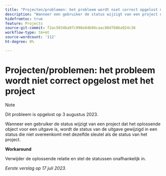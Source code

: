 ```yaml
---
title: "Projecten/problemen: het probleem wordt niet correct opgelost met het project"
description: "Wanneer een gebruiker de status wijzigt van een project dat het oplossende object voor een uitgave is, wordt de status van de uitgave gewijzigd in een status die niet overeenkomt met dezelfde sleutel als de status voor het project."
hidefromtoc: true
feature: Projects
source-git-commit: f2ac5034ba97c996e84b94caac80d7686a924c36
workflow-type: tm+mt
source-wordcount: '112'
ht-degree: 0%

---
```



# Projecten/problemen: het probleem wordt niet correct opgelost met het project

>[!NOTE]
>
>Dit probleem is opgelost op 3 augustus 2023.

Wanneer een gebruiker de status wijzigt van een project dat het oplossende object voor een uitgave is, wordt de status van de uitgave gewijzigd in een status die niet overeenkomt met dezelfde sleutel als de status van het project.

**Workaround**

Verwijder de oplossende relatie en stel de statussen onafhankelijk in.

_Eerste verslag op 17 juli 2023._
